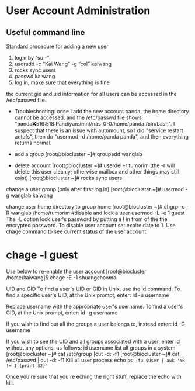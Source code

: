 # User Account Administration



## Useful command line

Standard procedure for adding a new user
1. login by “su -”
2. useradd -c “Kai Wang” -g “col” kaiwang
3. rocks sync users
4. passwd kaiwang
5. log in, make sure that everything is fine

the current gid and uid information for all users can be accessed in the /etc/passwd file.


* Troubleshooting: once I add the new account panda, the home directory cannot be accessed, and the /etc/passwd file shows "panda:x:516:518:Pandiyan:/mnt/nas-0-0/home/panda:/bin/bash". I suspect that there is an issue with automount, so I did "service restart autofs", then do "usermod -d /home/panda panda", and then everything returns normal.

- add a group
[root@biocluster ~]# groupadd wanglab
 
- delete account
[root@biocluster ~]# userdel -r tumorim
(the -r will delete this user cleanly; otherwise mailbox and other things may still exist)
[root@biocluster ~]# rocks sync users
 
change a user group (only after first log in)
[root@biocluster ~]# usermod -g wanglab kaiwang
 
change user home directory to group home
[root@biocluster ~]# chgrp -c -R wanglab /home/tumorim
#disable and lock a user
usermod -L -e 1 guest
The -L option lock user's password by putting a ! in from of the the encrypted password. To disable user account set expire date to 1.
Use chage command to see current status of the user account:
# chage -l guest
Use below to re-enable the user account
[root@biocluster /home/kaiwang]$ chage -E -1 shuangchaoma

UID and GID
To find a user's UID or GID in Unix, use the id command. To find a specific user's UID, at the Unix prompt, enter:
id -u username
 
Replace username with the appropriate user's username. To find a user's GID, at the Unix prompt, enter:
id -g username
 
If you wish to find out all the groups a user belongs to, instead enter:
id -G username
 
If you wish to see the UID and all groups associated with a user, enter id without any options, as follows:
id username 
list all groups in a system
[root@biocluster ~]# cat /etc/group |cut -d: -f1
[root@biocluster ~]# cat /etc/passwd | cut -d: -f1
Kill all user process
 echo `ps -fu $User | awk 'NR != 1 {print $2}'`

Once you're sure that you're eching the right stuff, replace the echo with kill.



